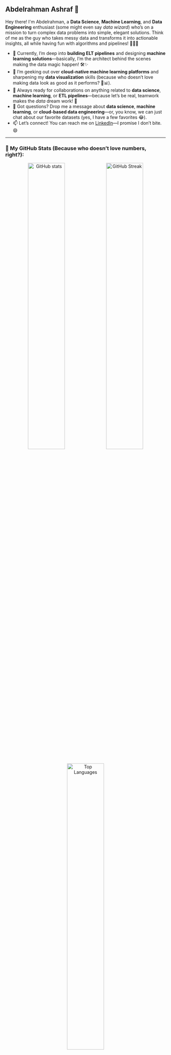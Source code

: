 ## Abdelrahman Ashraf 👋

Hey there! I'm Abdelrahman, a **Data Science**, **Machine Learning**, and **Data Engineering** enthusiast (some might even say *data wizard*) who’s on a mission to turn complex data problems into simple, elegant solutions. Think of me as the guy who takes messy data and transforms it into actionable insights, all while having fun with algorithms and pipelines! 🧙‍♂️✨

- 🔭 Currently, I’m deep into **building ELT pipelines** and designing **machine learning solutions**—basically, I’m the architect behind the scenes making the data magic happen! 🛠️✨
- 🌱 I’m geeking out over **cloud-native machine learning platforms** and sharpening my **data visualization** skills (because who doesn’t love making data look as good as it performs? 🎨📊).
- 👯 Always ready for collaborations on anything related to **data science**, **machine learning**, or **ETL pipelines**—because let’s be real, teamwork makes the *data* dream work! 🚀
- 💬 Got questions? Drop me a message about **data science**, **machine learning**, or **cloud-based data engineering**—or, you know, we can just chat about our favorite datasets (yes, I have a few favorites 😂).
- 📫 Let’s connect! You can reach me on [LinkedIn](https://www.linkedin.com/in/abdelrahman-alshames-635aa3277/)—I promise I don’t bite. 😄

---

### 🌟 My GitHub Stats (Because who doesn’t love numbers, right?):

<p align="center">
  <img src="https://github-readme-stats.vercel.app/api?username=AbdelrahmanAboegela&show_icons=true&theme=radical" alt="GitHub stats" width="48%" />
  <img src="https://github-readme-streak-stats.herokuapp.com?user=AbdelrahmanAboegela&theme=radical&hide_border=true" alt="GitHub Streak" width="48%"/>
</p>

<p align="center">
  <img src="https://github-readme-stats.vercel.app/api/top-langs/?username=AbdelrahmanAboegela&layout=compact&theme=radical&hide_border=true" alt="Top Languages" width="48%" />
</p>

---

### 🚀 Technologies and Tools I Love Working With:

<p align="center">
  <img alt="Data Science" src="https://img.shields.io/badge/-Data%20Science-3776AB?style=flat-square&logo=jupyter&logoColor=white" />
  <img alt="Machine Learning" src="https://img.shields.io/badge/-Machine%20Learning-FF6F00?style=flat-square&logo=scikit-learn&logoColor=white" />
  <img alt="Python" src="https://img.shields.io/badge/-Python-3776AB?style=flat-square&logo=python&logoColor=white" />
  <img alt="SQL" src="https://img.shields.io/badge/-SQL-336791?style=flat-square&logo=postgresql&logoColor=white" />
  <img alt="Azure" src="https://img.shields.io/badge/-Azure-0078D4?style=flat-square&logo=microsoft-azure&logoColor=white" />
  <img alt="PowerBI" src="https://img.shields.io/badge/-PowerBI-F2C811?style=flat-square&logo=power-bi&logoColor=white" />
  <img alt="Git" src="https://img.shields.io/badge/-Git-F05032?style=flat-square&logo=git&logoColor=white" />
  <img alt="ETL" src="https://img.shields.io/badge/-ETL-FF6F00?style=flat-square&logo=apache&logoColor=white" />
</p>

---

![Profile Visits](https://komarev.com/ghpvc/?username=AbdelrahmanAboegela&color=brightgreen)

